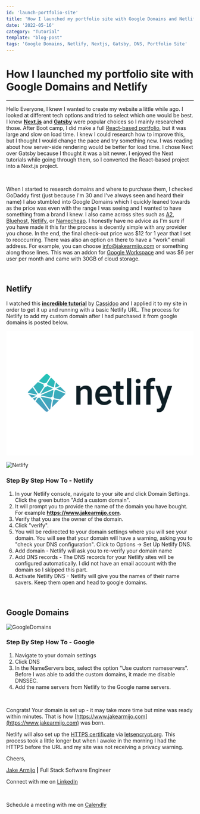 ```yaml
---
id: 'launch-portfolio-site'
title: 'How I launched my portfolio site with Google Domains and Netlify'
date: '2022-05-16'
category: "Tutorial"
template: "blog-post"
tags: 'Google Domains, Netlify, Nextjs, Gatsby, DNS, Portfolio Site'
---
```

# How I launched my portfolio site with Google Domains and Netlify

____________________________________________________________
  
Hello Everyone, I knew I wanted to create my website a little while ago. I looked at different tech options and tried to select which one would be best. I knew **[Next.js](https://nextjs.org/)** and **[Gatsby](https://www.gatsbyjs.com/)** were popular choices so I mainly researched those. After Boot camp, I did make a full [React-based portfolio](https://reactjs.org/), but it was large and slow on load time. I knew I could research how to improve this, but I thought I would change the pace and try something new. I was reading about how server-side rendering would be better for load time. I chose Next over Gatsby because I thought it was a bit newer. I enjoyed the Next tutorials while going through them, so I converted the React-based project into a Next.js project.

</br>

When I started to research domains and where to purchase them, I checked GoDaddy first (just because I'm 30 and I've always seen and heard their name) I also stumbled into Google Domains which I quickly leaned towards as the price was even with the range I was seeing and I wanted to have something from a brand I knew. I also came across sites such as  [A2](https://www.a2hosting.com/), [Bluehost](https://www.bluehost.com/content/bluehost/en), [Netlify](https://www.netlify.com/), or [Namecheap](https://www.namecheap.com/). I honestly have no advice as I'm sure if you have made it this far the process is decently simple with any provider you chose. In the end, the final check-out price was $12 for 1 year that I set to reoccurring. There was also an option on there to have a "work" email address. For example, you can choose info@jakearmijo.com or something along those lines. This was an addon for [Google Workspace](https://workspace.google.com/) and was $6 per user per month and came with 30GB of cloud storage.

</br>

## Netlify

I watched this **[incredible tutorial](https://explorers.netlify.com/learn/nextjs)** by [Cassidoo](https://cassidoo.co/) and I applied it to my site in order to get it up and running with a basic Netlify URL. The process for Netlify to add my custom domain after I had purchased it from google domains is posted below.

![Netlify](../public/images/netlifyLogo.png)

<Image
  loader="myImageLoader"
  src="../public/images/netlifyLogo.png"
  alt="Netlify"
  width="200"
  height="150">

### Step By Step How To - Netlify

1. In your Netlify console, navigate to your site and click Domain Settings. Click the green button "Add a custom domain".
2. It will prompt you to provide the name of the domain you have bought. For example **<https://www.jakearmijo.com>**.
3. Verify that you are the owner of the domain.
4. Click "verify".
5. You will be redirected to your domain settings where you will see your domain. You will see that your domain will have a warning, asking you to "check your DNS configuration". Click to Options -> Set Up Netlify DNS.
6. Add domain - Netlify will ask you to re-verify your domain name
7. Add DNS records - The DNS records for your Netlify sites will be configured automatically. I did not have an email account with the domain so I skipped this part.
8. Activate Netlify DNS - Netlify will give you the names of their name savers. Keep them open and head to google domains.

</br>

## Google Domains

<Image
  loader="myImageLoader"
  src="../public/images/google-domains-logo.png"
  alt="GoogleDomains"
  width="200"
  height="150">

### Step By Step How To - Google

  1. Navigate to your domain settings
  2. Click DNS
  3. In the NameServers box, select the option "Use custom nameservers". Before I was able to add the custom domains, it made me disable DNSSEC.
  4. Add the name servers from Netlify to the Google name servers.

</br>

Congrats! Your domain is set up - it may take more time but mine was ready within minutes. That is how [https://www.jakearmijo.com](https://www.jakearmijo.com) was born.

Netlify will also set up the [HTTPS certificate](https://www.cloudflare.com/learning/ssl/what-is-an-ssl-certificate/) via [letsencrypt.org](https://letsencrypt.org/donate/). This process took a little longer but when I awoke in the morning I had the HTTPS before the URL and my site was not receiving a privacy warning.

Cheers,

[Jake Armijo](https://www.jakearmijo.com/) **|** Full Stack Software Engineer
</br>

Connect with me on [LinkedIn](https://www.linkedin.com/in/jake-armijo/)

</br>

Schedule a meeting with me on [Calendly](https://calendly.com/armijojake/meeting)
